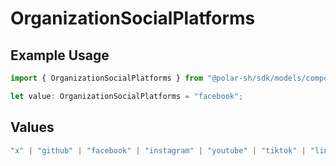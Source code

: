 # OrganizationSocialPlatforms

## Example Usage

```typescript
import { OrganizationSocialPlatforms } from "@polar-sh/sdk/models/components/organizationsocialplatforms.js";

let value: OrganizationSocialPlatforms = "facebook";
```

## Values

```typescript
"x" | "github" | "facebook" | "instagram" | "youtube" | "tiktok" | "linkedin" | "other"
```